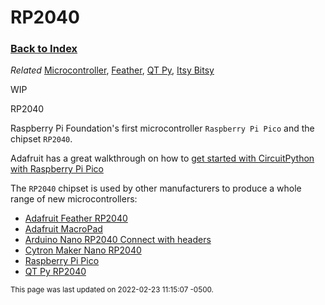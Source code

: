 
# RP2040

### [Back to Index](index.md)

*Related* [Microcontroller](microcontroller.md), [Feather](feather.md), [QT Py](qt_py.md), [Itsy Bitsy](itsy_bitsy.md)

WIP 

RP2040

Raspberry Pi Foundation's first microcontroller  `Raspberry Pi Pico` and the chipset `RP2040`.

Adafruit has a great walkthrough on how to [get started with CircuitPython with Raspberry Pi Pico](https://learn.adafruit.com/getting-started-with-raspberry-pi-pico-circuitpython/micropython-or-circuitpython)


The `RP2040` chipset is used by other manufacturers to produce a whole range of new microcontrollers:

- [Adafruit Feather RP2040](../glossary/feather.md#rp2040)
- [Adafruit MacroPad](https://www.adafruit.com/product/5100)
- [Arduino Nano RP2040 Connect with headers](https://store-usa.arduino.cc/products/arduino-nano-rp2040-connect-with-headers)
- [Cytron Maker Nano RP2040](https://www.cytron.io/index.php?route=product/product&product_id=44150&r=1)
- [Raspberry Pi Pico](https://www.raspberrypi.com/products/raspberry-pi-pico/)
- [QT Py RP2040](https://www.adafruit.com/product/4900)


<small>This page was last updated on 2022-02-23 11:15:07 -0500.</small>
